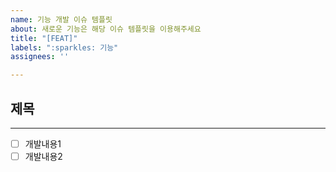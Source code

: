 ```yaml
---
name: 기능 개발 이슈 템플릿
about: 새로운 기능은 해당 이슈 템플릿을 이용해주세요
title: "[FEAT]"
labels: ":sparkles: 기능"
assignees: ''

---
```


## 제목
---
- [ ] 개발내용1
- [ ] 개발내용2
